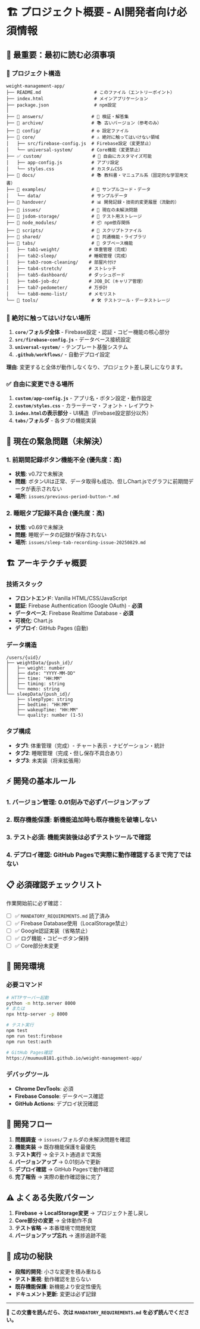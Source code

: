 # 🏗️ プロジェクト概要 - AI開発者向け必須情報

## 🚨 最重要：最初に読む必須事項

### 📂 プロジェクト構造

```
weight-management-app/
├── README.md                    # このファイル（エントリーポイント）
├── index.html                   # メインアプリケーション
├── package.json                 # npm設定
│
├── 📁 answers/                  # 📝 検証・解答集
├── 📁 archive/                  # 📚 古いバージョン（参考のみ）
├── 📁 config/                   # ⚙️ 設定ファイル
├── 🚫 core/                     # ⚠️ 絶対に触ってはいけない領域
│   ├── src/firebase-config.js  # Firebase設定（変更禁止）
│   └── universal-system/       # Core機能（変更禁止）
├── ✅ custom/                   # 🎨 自由にカスタマイズ可能
│   ├── app-config.js           # アプリ設定
│   └── styles.css              # カスタムCSS
├── 📁 docs/                     # 📚 教科書・マニュアル系（固定的な学習用文書）
├── 📁 examples/                 # 🔬 サンプルコード・データ
│   └── data/                   # サンプルデータ
├── 📁 handover/                 # 📊 開発記録・技術的変更履歴（流動的）
├── 📁 issues/                   # 🔴 現在の未解決問題
├── 📁 jsdom-storage/            # 🧪 テスト用ストレージ
├── 📁 node_modules/             # 📦 npm依存関係
├── 📁 scripts/                  # 📜 スクリプトファイル
├── 📁 shared/                   # 🔗 共通機能・ライブラリ
├── 📁 tabs/                     # 📱 タブベース機能
│   ├── tab1-weight/           # 体重管理（完成）
│   ├── tab2-sleep/            # 睡眠管理（完成）
│   ├── tab3-room-cleaning/    # 部屋片付け
│   ├── tab4-stretch/          # ストレッチ
│   ├── tab5-dashboard/        # ダッシュボード
│   ├── tab6-job-dc/           # JOB_DC（キャリア管理）
│   ├── tab7-pedometer/        # 万歩計
│   └── tab8-memo-list/        # メモリスト
└── 📁 tools/                    # 🛠️ テストツール・データストレージ
```

### 🚫 **絶対に触ってはいけない場所**

1. **`core/`フォルダ全体** - Firebase設定・認証・コピー機能の核心部分
2. **`src/firebase-config.js`** - データベース接続設定
3. **`universal-system/`** - テンプレート基盤システム
4. **`.github/workflows/`** - 自動デプロイ設定

**理由**: 変更すると全体が動作しなくなり、プロジェクト差し戻しになります。

### ✅ **自由に変更できる場所**

1. **`custom/app-config.js`** - アプリ名・ボタン設定・動作設定
2. **`custom/styles.css`** - カラーテーマ・フォント・レイアウト
3. **`index.html`の表示部分** - UI構造（Firebase設定部分以外）
4. **`tabs/`フォルダ** - 各タブの機能実装

## 🔴 現在の緊急問題（未解決）

### 1. **前期間記録ボタン機能不全** (優先度：高)
- **状態**: v0.72で未解決
- **問題**: ボタンUIは正常、データ取得も成功、但しChart.jsでグラフに前期間データが表示されない
- **場所**: `issues/previous-period-button-*.md`

### 2. **睡眠タブ記録不具合** (優先度：高)
- **状態**: v0.69で未解決  
- **問題**: 睡眠データの記録が保存されない
- **場所**: `issues/sleep-tab-recording-issue-20250829.md`

## 🏗️ アーキテクチャ概要

### 技術スタック
- **フロントエンド**: Vanilla HTML/CSS/JavaScript
- **認証**: Firebase Authentication (Google OAuth) - **必須**
- **データベース**: Firebase Realtime Database - **必須**
- **可視化**: Chart.js
- **デプロイ**: GitHub Pages (自動)

### データ構造
```
/users/{uid}/
├── weightData/{push_id}/
│   ├── weight: number
│   ├── date: "YYYY-MM-DD"
│   ├── time: "HH:MM"
│   ├── timing: string
│   └── memo: string
└── sleepData/{push_id}/
    ├── sleepType: string
    ├── bedtime: "HH:MM"
    ├── wakeupTime: "HH:MM"
    └── quality: number (1-5)
```

### タブ構成
- **タブ1**: 体重管理（完成）- チャート表示・ナビゲーション・統計
- **タブ2**: 睡眠管理（完成・但し保存不具合あり）
- **タブ3**: 未実装（将来拡張用）

## ⚡ 開発の基本ルール

### 1. **バージョン管理**: 0.01刻みで必ずバージョンアップ
### 2. **既存機能保護**: 新機能追加時も既存機能を破壊しない
### 3. **テスト必須**: 機能実装後は必ずテストツールで確認
### 4. **デプロイ確認**: GitHub Pagesで実際に動作確認するまで完了ではない

## 📋 必須確認チェックリスト

作業開始前に必ず確認：

- [ ] ✅ `MANDATORY_REQUIREMENTS.md` 読了済み
- [ ] ✅ Firebase Database使用（LocalStorage禁止）
- [ ] ✅ Google認証実装（省略禁止）
- [ ] ✅ ログ機能・コピーボタン保持
- [ ] ✅ Core部分未変更

## 🔧 開発環境

### 必要コマンド
```bash
# HTTPサーバー起動
python -m http.server 8000
# または
npx http-server -p 8000

# テスト実行
npm test
npm run test:firebase
npm run test:auth

# GitHub Pages確認
https://muumuu8181.github.io/weight-management-app/
```

### デバッグツール
- **Chrome DevTools**: 必須
- **Firebase Console**: データベース確認
- **GitHub Actions**: デプロイ状況確認

## 🎯 開発フロー

1. **問題調査** → `issues/`フォルダの未解決問題を確認
2. **機能実装** → 既存機能保護を最優先
3. **テスト実行** → 全テスト通過まで実施
4. **バージョンアップ** → 0.01刻みで更新
5. **デプロイ確認** → GitHub Pagesで動作確認
6. **完了報告** → 実際の動作確認後に完了

## ⚠️ よくある失敗パターン

1. **Firebase → LocalStorage変更** → プロジェクト差し戻し
2. **Core部分の変更** → 全体動作不良
3. **テスト省略** → 本番環境で問題発覚
4. **バージョンアップ忘れ** → 進捗追跡不能

## 🚀 成功の秘訣

- **段階的開発**: 小さな変更を積み重ねる
- **テスト重視**: 動作確認を怠らない
- **既存機能保護**: 新機能より安定性優先
- **ドキュメント更新**: 変更は必ず記録

---

**🎯 この文書を読んだら、次は `MANDATORY_REQUIREMENTS.md` を必ず読んでください。**